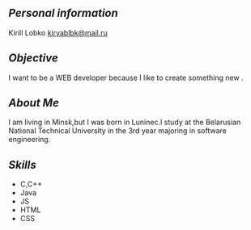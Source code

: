 ## ***Personal information***
Kirill Lobko
kiryablbk@mail.ru
## ***Objective***
I want to be a WEB developer because I like to create something new .
## ***About Me***
I am living in Minsk,but I was born in Luninec.I study at the Belarusian National Technical University in the 3rd year majoring in software engineering.
## ***Skills***
- C,C++
- Java
- JS
- HTML
- CSS